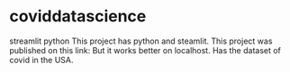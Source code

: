 # coviddatascience
streamlit python 
This project has python and steamlit.
This project was published on this link:
But it works better on localhost.
Has the dataset of covid in the USA.
